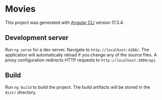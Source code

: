 # Movies

This project was generated with [Angular CLI](https://github.com/angular/angular-cli) version 17.3.4.

## Development server

Run `ng serve` for a dev server. Navigate to `http://localhost:4200/`. The application will automatically reload if you change any of the source files. A proxy configuration redirects HTTP requests to `http://localhost:3000/api`

## Build

Run `ng build` to build the project. The build artifacts will be stored in the `dist/` directory.
